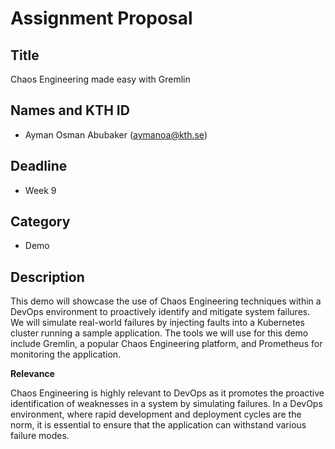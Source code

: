 # Assignment Proposal

## Title

Chaos Engineering made easy with Gremlin

## Names and KTH ID

  - Ayman Osman Abubaker (aymanoa@kth.se)

## Deadline
- Week 9

## Category

- Demo

## Description

This demo will showcase the use of Chaos Engineering techniques within a DevOps environment to proactively identify and mitigate system failures. 
We will simulate real-world failures by injecting faults into a Kubernetes cluster running a sample application. 
The tools we will use for this demo include Gremlin, a popular Chaos Engineering platform, and Prometheus for monitoring the application.

**Relevance**

Chaos Engineering is highly relevant to DevOps as it promotes the proactive identification of weaknesses in a system by simulating failures. 
In a DevOps environment, where rapid development and deployment cycles are the norm, it is essential to ensure that the application can withstand various failure modes.
